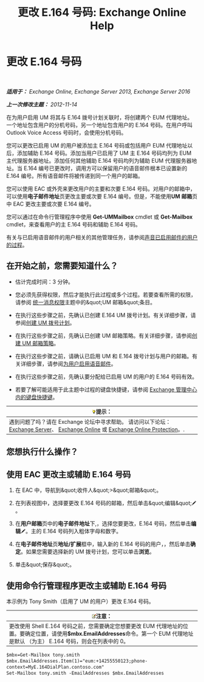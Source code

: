 ﻿---
title: '更改 E.164 号码: Exchange Online Help'
TOCTitle: 更改 E.164 号码
ms:assetid: 2a3da11b-bb9b-4d4d-9238-6a1a47ef63f2
ms:mtpsurl: https://technet.microsoft.com/zh-cn/library/Dd335162(v=EXCHG.150)
ms:contentKeyID: 50556546
ms.date: 05/23/2018
mtps_version: v=EXCHG.150
ms.translationtype: MT
---

# 更改 E.164 号码

 

_**适用于：** Exchange Online, Exchange Server 2013, Exchange Server 2016_

_**上一次修改主题：** 2012-11-14_

在为用户启用 UM 将其与 E.164 拨号计划关联时，将创建两个 EUM 代理地址。一个地址包含用户的分机号码，另一个地址包含用户的 E.164 号码。在用户呼叫 Outlook Voice Access 号码时，会使用分机号码。

您可以更改已启用 UM 的用户被添加主 E.164 号码或包括用户 EUM 代理地址以后，添加辅助 E.164 号码。添加当用户已启用了 UM 主 E.164 号码均列为 EUM 主代理服务器地址。添加任何其他辅助 E.164 号码均列为辅助 EUM 代理服务器地址。当 E.164 编号已更改时，调用方可以保留用户的语音邮件根本已设置新的 E.164 编号。所有语音邮件将被传递到同一个用户的邮箱。

您可以使用 EAC 或外壳来更改用户的主要和次要 E.164 号码。对用户的邮箱中，可以使用**电子邮件地址**页更改主要或次要 E.164 编号。但是，不能使用**UM 邮箱**页中 EAC 更改主要或次要 E.164 编号。

您可以通过在命令行管理程序中使用 **Get-UMMailbox** cmdlet 或 **Get-Mailbox** cmdlet，来查看用户的主 E.164 号码和辅助 E.164 号码。

有关与已启用语音邮件的用户相关的其他管理任务，请参阅[声音已启用邮件的用户的过程](voice-mail-enabled-user-procedures-exchange-2013-help.md)。

## 在开始之前，您需要知道什么？

  - 估计完成时间：3 分钟。

  - 您必须先获得权限，然后才能执行此过程或多个过程。若要查看所需的权限，请参阅 [统一消息权限](unified-messaging-permissions-exchange-2013-help.md)主题中的\&quot;UM 邮箱\&quot;条目。

  - 在执行这些步骤之前，先确认已创建 E.164 UM 拨号计划。有关详细步骤，请参阅[创建 UM 拨号计划](create-a-um-dial-plan-exchange-2013-help.md)。

  - 在执行这些步骤之前，先确认已创建 UM 邮箱策略。有关详细步骤，请参阅[创建 UM 邮箱策略](create-a-um-mailbox-policy-exchange-2013-help.md)。

  - 在执行这些步骤之前，请确认已启用 UM 和 E.164 拨号计划与用户的邮箱。有关详细步骤，请参阅[为用户启用语音邮件](enable-a-user-for-voice-mail-exchange-2013-help.md)。

  - 在执行这些步骤之前，先确认要分配给已启用 UM 的用户的 E.164 号码有效。

  - 若要了解可能适用于此主题中过程的键盘快捷键，请参阅 [Exchange 管理中心内的键盘快捷键](keyboard-shortcuts-in-the-exchange-admin-center-exchange-online-protection-help.md)。

<table>
<thead>
<tr class="header">
<th><img src="images/Bb124558.tip(EXCHG.150).gif" title="提示" alt="提示" />提示：</th>
</tr>
</thead>
<tbody>
<tr class="odd">
<td>遇到问题了吗？请在 Exchange 论坛中寻求帮助。 请访问以下论坛：<a href="https://go.microsoft.com/fwlink/p/?linkid=60612">Exchange Server</a>、 <a href="https://go.microsoft.com/fwlink/p/?linkid=267542">Exchange Online</a> 或 <a href="https://go.microsoft.com/fwlink/p/?linkid=285351">Exchange Online Protection</a>。.</td>
</tr>
</tbody>
</table>


## 您想执行什么操作？

## 使用 EAC 更改主或辅助 E.164 号码

1.  在 EAC 中，导航到\&quot;收件人\&quot;\>\&quot;邮箱\&quot;。

2.  在列表视图中，选择要更改 E.164 号码的邮箱，然后单击\&quot;编辑\&quot;![编辑图标](images/Bb124582.6f53ccb2-1f13-4c02-bea0-30690e6ea71d(EXCHG.150).gif "编辑图标")。

3.  在**用户邮箱**页中的**电子邮件地址**下,，选择您要更改，E.164 号码，然后单击**编辑**![编辑图标](images/Bb124582.6f53ccb2-1f13-4c02-bea0-30690e6ea71d(EXCHG.150).gif "编辑图标")。主的 E.164 号码列入粗体字母和数字。

4.  在**电子邮件地址**页**地址/扩展**框中，输入新的 E.164 号码的用户，，然后单击**确定**。如果您需要选择新的 UM 拨号计划，您可以单击**浏览**。

5.  单击\&quot;保存\&quot;。

## 使用命令行管理程序更改主或辅助 E.164 号码

本示例为 Tony Smith（启用了 UM 的用户）更改 E.164 号码。

<table>
<thead>
<tr class="header">
<th><img src="images/Bb124558.note(EXCHG.150).gif" title="注意" alt="注意" />注意：</th>
</tr>
</thead>
<tbody>
<tr class="odd">
<td>更改使用 Shell E.164 号码之前，您需要确定您想要更改 EUM 代理地址的位置。要确定位置，请使用<strong>$mbx.EmailAddresses</strong>命令。第一个 EUM 代理地址是默认 （为主） E.164 号码，则会在列表中的 0。</td>
</tr>
</tbody>
</table>


    $mbx=Get-Mailbox tony.smith
    $mbx.EmailAddresses.Item(1)="eum:+14255550123;phone-context=MyE.164DialPlan.contoso.com"
    Set-Mailbox tony.smith -EmailAddresses $mbx.EmailAddresses

